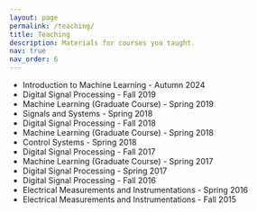 ```yaml
---
layout: page
permalink: /teaching/
title: Teaching
description: Materials for courses you taught. 
nav: true
nav_order: 6
---
```


- Introduction to Machine Learning - Autumn 2024
- Digital Signal Processing - Fall 2019
- Machine Learning (Graduate Course) - Spring 2019
- Signals and Systems  - Spring 2018
- Digital Signal Processing - Fall 2018
- Machine Learning (Graduate Course) - Spring 2018
- Control Systems - Spring 2018
- Digital Signal Processing - Fall 2017
- Machine Learning (Graduate Course) - Spring 2017
- Digital Signal Processing - Spring 2017
- Digital Signal Processing - Fall 2016
- Electrical Measurements and Instrumentations - Spring 2016
- Electrical Measurements and Instrumentations - Fall 2015

<!-- For now, this page is assumed to be a static description of your courses. You can convert it to a collection similar to `_projects/` so that you can have a dedicated page for each course.

Organize your courses by years, topics, or universities, however you like! -->
